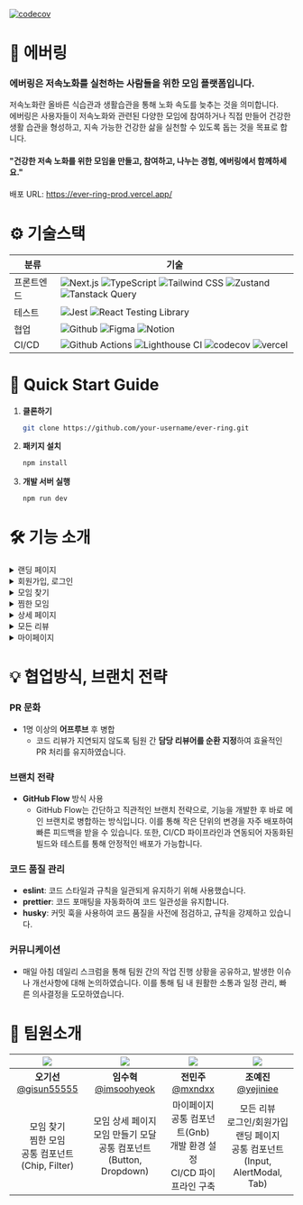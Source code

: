 [![codecov](https://codecov.io/github/Ever-Ring/EverRing/graph/badge.svg?token=OO0X1XVI06)](https://codecov.io/github/Ever-Ring/EverRing)
# 🌱 에버링
### **에버링**은 저속노화를 실천하는 사람들을 위한 모임 플랫폼입니다.  
저속노화란 올바른 식습관과 생활습관을 통해 노화 속도를 늦추는 것을 의미합니다.  
에버링은 사용자들이 저속노화와 관련된 다양한 모임에 참여하거나 직접 만들어 건강한 생활 습관을 형성하고, 지속 가능한 건강한 삶을 실천할 수 있도록 돕는 것을 목표로 합니다.

#### "건강한 저속 노화를 위한 모임을 만들고, 참여하고, 나누는 경험, 에버링에서 함께하세요."

배포 URL: https://ever-ring-prod.vercel.app/

# ⚙️ 기술스택
| 분류               | 기술                                                                                      |
|--------------------|-------------------------------------------------------------------------------------------|
| 프론트엔드            | ![Next.js](https://img.shields.io/badge/Next.js-000000?style=flat-square&logo=nextdotjs&logoColor=white) ![TypeScript](https://img.shields.io/badge/TypeScript-3178C6?style=flat-square&logo=typescript&logoColor=white) ![Tailwind CSS](https://img.shields.io/badge/Tailwind%20CSS-06B6D4?style=flat-square&logo=tailwindcss&logoColor=white) ![Zustand](https://img.shields.io/badge/Zustand-000000?style=flat-square&logo=&logoColor=white) ![Tanstack Query](https://img.shields.io/badge/Tanstack%20Query-FF4154?style=flat-square&logo=reactquery&logoColor=white)|
| 테스트             | ![Jest](https://img.shields.io/badge/Jest-C21325?style=flat-square&logo=jest&logoColor=white) ![React Testing Library](https://img.shields.io/badge/React%20Testing%20Library-E33332?style=flat-square&logo=testinglibrary&logoColor=white)|
| 협업             | ![Github](https://img.shields.io/badge/Github-181717?style=flat-square&logo=Github&logoColor=white) ![Figma](https://img.shields.io/badge/Figma-F24E1E?style=flat-square&logo=figma&logoColor=white) ![Notion](https://img.shields.io/badge/Notion-000000?style=flat-square&logo=notion&logoColor=white) |
| CI/CD             | ![Github Actions](https://img.shields.io/badge/Github%20Actions-2088FF?style=flat-square&logo=githubactions&logoColor=white) ![Lighthouse CI](https://img.shields.io/badge/Lighthouse%20CI-F44B21?style=flat-square&logo=lighthouse&logoColor=white) ![codecov](https://img.shields.io/badge/Codecov-F01F7A?style=flat-square&logo=codecov&logoColor=white) ![vercel](https://img.shields.io/badge/Vercel-000000?style=flat-square&logo=vercel&logoColor=white)|

# 🚀 Quick Start Guide
1. **클론하기**
    ```bash
    git clone https://github.com/your-username/ever-ring.git
    ```

2. **패키지 설치**
    ```bash
    npm install
    ```

3. **개발 서버 실행**
    ```bash
    npm run dev
    ```
# 🛠️ 기능 소개
<details>
  <summary>랜딩 페이지</summary>

  #### 에버링을 소개하는 페이지로, 서비스의 주요 기능과 특징을 간략하게 볼 수 있습니다.

<img src="https://github.com/user-attachments/assets/fad81738-2d39-46b4-b1b0-f747ee7d5bcc" alt="Image" width="500" height="auto" />
</details>

<details>
  <summary>회원가입, 로그인</summary>

#### 회원가입을 통해 계정을 생성하고, 로그인하여 서비스를 이용할 수 있습니다.

- 회원가입
<img src="https://github.com/user-attachments/assets/9f08cf3c-4b93-4c6c-bfc5-acc6ccf1eaac" alt="Image" width="500" height="auto" />

- 로그인
<img src="https://github.com/user-attachments/assets/ac2a47da-f6b6-4251-9f87-f6cd0ada32dd" alt="Image" width="500" height="auto" />

</details>

<details>
  <summary>모임 찾기</summary>

#### 다양한 모임을 조회하고
<img src="https://github.com/user-attachments/assets/5c4ec58e-9a4d-4f24-be44-c4e21221442f" alt="Image" width="500" height="auto" />

#### 만들 수 있습니다.
<img src="https://github.com/user-attachments/assets/4b3f3de9-ab69-4b34-b1ee-1d8a29c33c38" alt="Image" width="500" height="auto" />

#### 하트 버튼을 눌러 모임을 찜하거나
<img src="https://github.com/user-attachments/assets/7c125756-572e-4f62-84dd-fe7393fc0733" alt="Image" width="500" height="auto" />

####  모임을 눌러 해당 모임의 상세 페이지로 이동할 수 있습니다.
<img src="https://github.com/user-attachments/assets/80083695-fe93-4219-ac67-5f1ba00d3583" alt="Image" width="500" height="auto" />


</details>

<details>
  <summary>찜한 모임</summary>

#### 찜한 모임을 한눈에 확인할 수 있습니다.
<img src="https://github.com/user-attachments/assets/4f8b3c55-f91f-4ab0-8fb6-baeac81e5eb5" alt="Image" width="500" height="auto" />

</details>

<details>
  <summary>상세 페이지</summary>

####  모임의 상세한 정보를 확인하고 참여할 수 있습니다.
<img src="https://github.com/user-attachments/assets/f9089c34-e305-4e35-8e60-c52cbfe948c5" alt="Image" width="500" height="auto" />

</details>

<details>
  <summary>모든 리뷰</summary>

#### 진행된 모임에 대한 모든 사용자들의 리뷰를 확인할 수 있습니다.
<img src="https://github.com/user-attachments/assets/4cad9957-71fb-499d-9e26-49a328e712db" alt="Image" width="500" height="auto" />

</details>

<details>
  <summary>마이페이지</summary>

#### 프로필을 조회하고 수정할 수 있습니다. 
<img src="https://github.com/user-attachments/assets/35c658b3-556e-4ddd-9156-77f8cc79aabf" alt="Image" width="500" height="auto" />

#### 참여한 모임을 확인하고, 참여 취소 및 리뷰 작성이 가능합니다.
<img src="https://github.com/user-attachments/assets/1a63b4c1-d1a4-4de6-9ac5-0dc59cd57937" alt="Image" width="500" height="auto" />

</details>

# 💡 협업방식, 브랜치 전략
### PR 문화
- 1명 이상의 **어프루브** 후 병합
  - 코드 리뷰가 지연되지 않도록 팀원 간 **담당 리뷰어를 순환 지정**하여 효율적인 PR 처리를 유지하였습니다.
### 브랜치 전략
- **GitHub Flow** 방식 사용
  - GitHub Flow는 간단하고 직관적인 브랜치 전략으로, 기능을 개발한 후 바로 메인 브랜치로 병합하는 방식입니다. 이를 통해 작은 단위의 변경을 자주 배포하여 빠른 피드백을 받을 수 있습니다. 또한, CI/CD 파이프라인과 연동되어 자동화된 빌드와 테스트를 통해 안정적인 배포가 가능합니다.
### 코드 품질 관리
- **eslint**: 코드 스타일과 규칙을 일관되게 유지하기 위해 사용했습니다.
- **prettier**: 코드 포매팅을 자동화하여 코드 일관성을 유지합니다.
- **husky**: 커밋 훅을 사용하여 코드 품질을 사전에 점검하고, 규칙을 강제하고 있습니다.
### 커뮤니케이션
- 매일 아침 데일리 스크럼을 통해 팀원 간의 작업 진행 상황을 공유하고, 발생한 이슈나 개선사항에 대해 논의하였습니다. 이를 통해 팀 내 원활한 소통과 일정 관리, 빠른 의사결정을 도모하였습니다.


# 👥 팀원소개
| ![](https://github.com/gisun55555.png?size=120) | ![](https://github.com/imsoohyeok.png?size=120) | ![](https://github.com/mxndxx.png?size=120) | ![](https://github.com/yejiniee.png?size=120) |
|:---:|:---:|:---:|:---:|
| **오기선**<br>[@gisun55555](https://github.com/gisun55555) | **임수혁**<br>[@imsoohyeok](https://github.com/imsoohyeok) | **전민주**<br>[@mxndxx](https://github.com/mxndxx) | **조예진**<br>[@yejiniee](https://github.com/yejiniee) |
| 모임 찾기<br>찜한 모임<br>공통 컴포넌트(Chip, Filter) | 모임 상세 페이지<br>모임 만들기 모달<br>공통 컴포넌트(Button, Dropdown) | 마이페이지<br>공통 컴포넌트(Gnb)<br>개발 환경 설정<br>CI/CD 파이프라인 구축 | 모든 리뷰<br>로그인/회원가입<br>랜딩 페이지<br>공통 컴포넌트(Input, AlertModal, Tab) |
